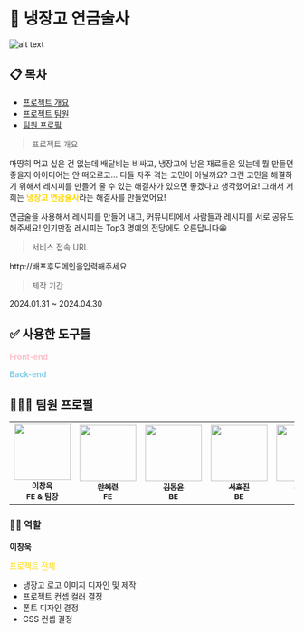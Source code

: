 # 🧙 냉장고 연금술사

![alt text](냉장고-포스터-001-1.png)

## 📋 목차

- [프로젝트 개요](#냉장고-연금술사)
- [프로젝트 팀원](#프로젝트-팀원)
- [팀원 프로필](#🧑‍🤝‍🧑-팀원-프로필)

> 프로젝트 개요

마땅히 먹고 싶은 건 없는데 배달비는 비싸고, 냉장고에 남은 재료들은 있는데
뭘 만들면 좋을지 아이디어는 안 떠오르고...
다들 자주 겪는 고민이 아닐까요? 그런 고민을 해결하기 위해서 레시피를 만들어 줄 수 있는
해결사가 있으면 좋겠다고 생각했어요! 그래서 저희는 <span style='color: gold; font-weight:bold'>냉장고 연금술사</span>라는 해결사를 만들었어요!

연금술을 사용해서 레시피를 만들어 내고, 커뮤니티에서 사람들과 레시피를 서로 공유도 해주세요!
인기만점 레시피는 Top3 명예의 전당에도 오른답니다😀

> 서비스 접속 URL

http://배포후도메인을입력해주세요

> 제작 기간

2024.01.31 ~ 2024.04.30

## ✅ 사용한 도구들

<span style='color:pink; font-weight: bold'>Front-end</span>

<span style='color:skyblue; font-weight: bold'>Back-end</span>

## 🧑‍🤝‍🧑 팀원 프로필

<table>
  <tbody>
    <tr>
      <td align="center"><a href="https://github.com/devkoow"><img src="https://avatars.githubusercontent.com/u/112608822?v=4" width="100px;" alt=""/><br /><sub><b>이창욱</b></sub></a><br /><sub><b>FE & 팀장</b></sub></a><br /></td>
      <td align="center"><a href="https://github.com/anhyeryeon2"><img src="https://image.fmkorea.com/files/attach/new3/20230621/486616/825924136/5891200629/ee5eb9d0301f6f736f791dce9dc20963.png" width="100px;" alt=""/><br /><sub><b>안혜련</b></sub></a><br /><sub><b>FE</b></sub></a><br /></td><td align="center"><a href="https://github.com/ehddbs4521"><img src="https://avatars.githubusercontent.com/u/112162446?v=4" width="100px;" alt=""/><br /><sub><b>김동윤</b></sub></a><br /><sub><b>BE</b></sub></a><br /></td><td align="center"><a href="https://github.com/dnwndls411"><img src="https://avatars.githubusercontent.com/u/130645006?v=4" width="100px;" alt=""/><br /><sub><b>서효진</b></sub></a><br /><sub><b>BE</b></sub></a><br /></td><td align="center"><a href="https://github.com/changeme4585"><img src="https://image.fmkorea.com/files/attach/new3/20230621/486616/825924136/5891200629/ee5eb9d0301f6f736f791dce9dc20963.png" width="100px;" alt=""/><br /><sub><b>조승빈</b></sub></a><br /><sub><b>BE</b></sub></a><br /></td>
    </tr>
  </tbody>
</table>

### 🧑‍💻 역할

<span style='font-weight: bold'>이창욱</span>

<span style='color: gold'>프로젝트 전체</span>

- 냉장고 로고 이미지 디자인 및 제작
- 프로젝트 컨셉 컬러 결정
- 폰트 디자인 결정
- CSS 컨셉 결정
